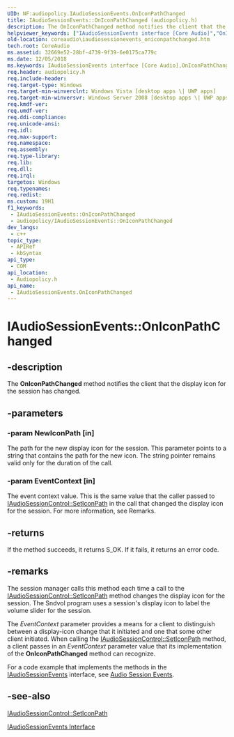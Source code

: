 ```yaml
---
UID: NF:audiopolicy.IAudioSessionEvents.OnIconPathChanged
title: IAudioSessionEvents::OnIconPathChanged (audiopolicy.h)
description: The OnIconPathChanged method notifies the client that the display icon for the session has changed.
helpviewer_keywords: ["IAudioSessionEvents interface [Core Audio]","OnIconPathChanged method","IAudioSessionEvents.OnIconPathChanged","IAudioSessionEvents::OnIconPathChanged","IAudioSessionEventsOnIconPathChanged","OnIconPathChanged","OnIconPathChanged method [Core Audio]","OnIconPathChanged method [Core Audio]","IAudioSessionEvents interface","audiopolicy/IAudioSessionEvents::OnIconPathChanged","coreaudio.iaudiosessionevents_oniconpathchanged"]
old-location: coreaudio\iaudiosessionevents_oniconpathchanged.htm
tech.root: CoreAudio
ms.assetid: 32669e52-28bf-4739-9f39-6e0175ca779c
ms.date: 12/05/2018
ms.keywords: IAudioSessionEvents interface [Core Audio],OnIconPathChanged method, IAudioSessionEvents.OnIconPathChanged, IAudioSessionEvents::OnIconPathChanged, IAudioSessionEventsOnIconPathChanged, OnIconPathChanged, OnIconPathChanged method [Core Audio], OnIconPathChanged method [Core Audio],IAudioSessionEvents interface, audiopolicy/IAudioSessionEvents::OnIconPathChanged, coreaudio.iaudiosessionevents_oniconpathchanged
req.header: audiopolicy.h
req.include-header: 
req.target-type: Windows
req.target-min-winverclnt: Windows Vista [desktop apps \| UWP apps]
req.target-min-winversvr: Windows Server 2008 [desktop apps \| UWP apps]
req.kmdf-ver: 
req.umdf-ver: 
req.ddi-compliance: 
req.unicode-ansi: 
req.idl: 
req.max-support: 
req.namespace: 
req.assembly: 
req.type-library: 
req.lib: 
req.dll: 
req.irql: 
targetos: Windows
req.typenames: 
req.redist: 
ms.custom: 19H1
f1_keywords:
 - IAudioSessionEvents::OnIconPathChanged
 - audiopolicy/IAudioSessionEvents::OnIconPathChanged
dev_langs:
 - c++
topic_type:
 - APIRef
 - kbSyntax
api_type:
 - COM
api_location:
 - Audiopolicy.h
api_name:
 - IAudioSessionEvents.OnIconPathChanged
---
```


# IAudioSessionEvents::OnIconPathChanged


## -description

The <b>OnIconPathChanged</b> method notifies the client that the display icon for the session has changed.

## -parameters

### -param NewIconPath [in]

The path for the new display icon for the session. This parameter points to a string that contains the path for the new icon. The string pointer remains valid only for the duration of the call.

### -param EventContext [in]

The event context value. This is the same value that the caller passed to <a href="https://docs.microsoft.com/windows/desktop/api/audiopolicy/nf-audiopolicy-iaudiosessioncontrol-seticonpath">IAudioSessionControl::SetIconPath</a> in the call that changed the display icon for the session. For more information, see Remarks.

## -returns

If the method succeeds, it returns S_OK. If it fails, it returns an error code.

## -remarks

The session manager calls this method each time a call to the <a href="https://docs.microsoft.com/windows/desktop/api/audiopolicy/nf-audiopolicy-iaudiosessioncontrol-seticonpath">IAudioSessionControl::SetIconPath</a> method changes the display icon for the session. The Sndvol program uses a session's display icon to label the volume slider for the session.

The <i>EventContext</i> parameter provides a means for a client to distinguish between a display-icon change that it initiated and one that some other client initiated. When calling the <a href="https://docs.microsoft.com/windows/desktop/api/audiopolicy/nf-audiopolicy-iaudiosessioncontrol-seticonpath">IAudioSessionControl::SetIconPath</a> method, a client passes in an <i>EventContext</i> parameter value that its implementation of the <b>OnIconPathChanged</b> method can recognize.

For a code example that implements the methods in the <a href="https://docs.microsoft.com/windows/desktop/api/audiopolicy/nn-audiopolicy-iaudiosessionevents">IAudioSessionEvents</a> interface, see <a href="https://docs.microsoft.com/windows/desktop/CoreAudio/audio-session-events">Audio Session Events</a>.

## -see-also

<a href="https://docs.microsoft.com/windows/desktop/api/audiopolicy/nf-audiopolicy-iaudiosessioncontrol-seticonpath">IAudioSessionControl::SetIconPath</a>



<a href="https://docs.microsoft.com/windows/desktop/api/audiopolicy/nn-audiopolicy-iaudiosessionevents">IAudioSessionEvents Interface</a>

